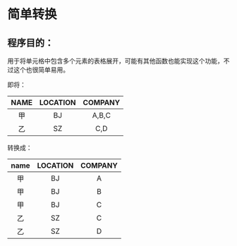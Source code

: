 # 简单转换

## 程序目的：

用于将单元格中包含多个元素的表格展开，可能有其他函数也能实现这个功能，不过这个也很简单易用。

即将：

| NAME |  LOCATION    |   COMPANY   |
| :---------------------: | :--: | :--: |
|                甲         |  BJ    |   A,B,C   |
|     乙     |    SZ  |    C,D  |

转换成：

| name |  LOCATION    |   COMPANY   |
| :---------------------: | :--: | :--: |
|                甲         |  BJ    |   A   |
|                甲         |  BJ    |   B|
|                甲         |  BJ    |   C |
|     乙     |    SZ  |    C |
|     乙     |    SZ  |    D  |

